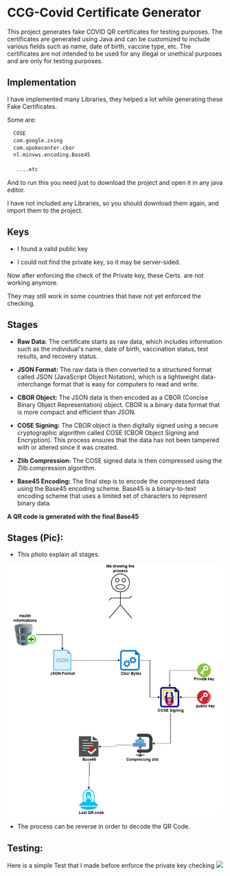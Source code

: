 # CCG-Covid Certificate Generator

This project generates fake COVID QR certificates for testing purposes.
The certificates are generated using Java and can be customized to include various fields such as name, date of birth, vaccine type, etc. The certificates are not intended to be used for any illegal or unethical purposes and are only for testing purposes.


## Implementation

I have implemented many Libraries, they helped a lot while generating these Fake Certificates.
 
Some are:

```bash
  COSE
  com.google.zxing
  com.upokecenter.cbor
  nl.minvws.encoding.Base45

   ....etc
```
    
And to run this you need just to download the project and open it in any java editor.

I have not included any Libraries, so you should download them again, and import them to the project.


## Keys

- I found a valid public key

- I could not find the private key, so it may be server-sided.

Now after enforcing the check of the Private key, these Certs. are not working anymore.

They may still work in some countries that have not yet enforced the checking.

## Stages


- **Raw Data:** The certificate starts as raw data, which includes information such as the individual's name, date of birth, vaccination status, test results, and recovery status.

- **JSON Format:** The raw data is then converted to a structured format called JSON (JavaScript Object Notation), which is a lightweight data-interchange format that is easy for computers to read and write.

- **CBOR Object:** The JSON data is then encoded as a CBOR (Concise Binary Object Representation) object. CBOR is a binary data format that is more compact and efficient than JSON.

- **COSE Signing:** The CBOR object is then digitally signed using a secure cryptographic algorithm called COSE (CBOR Object Signing and Encryption). This process ensures that the data has not been tampered with or altered since it was created.

- **Zlib Compression:** The COSE signed data is then compressed using the Zlib compression algorithm.

- **Base45 Encoding:** The final step is to encode the compressed data using the Base45 encoding scheme. Base45 is a binary-to-text encoding scheme that uses a limited set of characters to represent binary data.

**A QR code is generated with the final Base45** 


## Stages (Pic): 

- This photo explain all stages.

![](https://github.com/Abodx9/CCG_Covid-Certificate-Generator/blob/main/How.png)


- The process can be reverse in order to decode the QR Code.


## Testing: 

Here is a simple Test that I made before enforce  the private key checking
![](https://github.com/Abodx9/CCG_Covid-Certificate-Generator/blob/main/Test.gif)